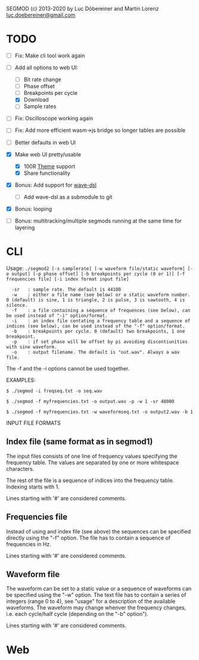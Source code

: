 SEGMOD (c) 2013-2020 by Luc Döbereiner and Martin Lorenz
luc.doebereiner@gmail.com

# TODO 
- [ ] Fix: Make cli tool work again
- [ ] Add all options to web UI:
  - [ ] Bit rate change
  - [ ] Phase offset
  - [ ] Breakpoints per cycle
  - [x] Download
  - [ ] Sample rates
- [ ] Fix: Oscilloscope working again
- [ ] Fix: Add more efficient wasm->js bridge so longer tables are possible
- [ ] Better defaults in web UI
- [x] Make web UI pretty/usable
  - [x] 100R [Theme](https://github.com/hundredrabbits/Themes) support
  - [x] Share functionality
- [x] Bonus: Add support for [wave-dsl](https://github.com/kfirmanty/wave-dsl)
  - [ ] Add wave-dsl as a submodule to git
- [x] Bonus: looping
- [ ] Bonus: multitracking/multiple segmods running at the same time for layering


# CLI
Usage: ```./segmod2 [-s samplerate] [-w waveform file/static waveform] [-o output] [-p phase offset] [-b breakpoints per cycle (0 or 1)] [-f frequencies file] [-i index format input file]```

```  
  -sr 	: sample rate. The default is 44100
  -w 	: either a file name (see below) or a static waveform number. 0 (default) is sine, 1 is triangle, 2 is pulse, 3 is sawtooth, 4 is silence.
  -f	: a file containing a sequence of frequences (see below), can be used instead of "-i" option/format.
  -i	: an index file contating a frequency table and a sequence of indices (see below), can be used instead of the "-f" option/format. 
  -b 	: breakpoints per cycle. 0 (default) two breakpoints, 1 one breakpoint.
  -p 	: if set phase will be offset by pi avoiding discontiunities with sine waveform.
  -o 	: output filename. The default is "out.wav". Always a wav file.
```  

The -f and the -i options cannot be used together.

EXAMPLES:

```$ ./segmod -i freqseq.txt -o seq.wav```

```$ ./segmod -f myfrequencies.txt -o output.wav -p -w 1 -sr 48000```

```$ ./segmod -f myfrequencies.txt -w waveformseq.txt -o output2.wav -b 1```


INPUT FILE FORMATS

Index file (same format as in segmod1)
----------

The input files consists of one line of frequency values specifying
the frequency table. The values are separated by one or more
whitespace characters.

The rest of the file is a sequence of indices into the frequency
table. Indexing starts with 1.

Lines starting with '#' are considered comments.



Frequencies file
----------------

Instead of using and index file (see above) the sequences can be
specified directly using the "-f" option. The file has to contain a
sequence of frequencies in Hz.

Lines starting with '#' are considered comments.



Waveform file
-------------

The waveform can be set to a static value or a sequence of waveforms
can be specified using the "-w" option. The text file has to contain a
series of integers (range 0 to 4), see "usage" for a description of
the available waveforms. The waveform may change whenver the frequency
changes, i.e. each cycle/half cycle (depending on the "-b" option").

Lines starting with '#' are considered comments.


# Web

